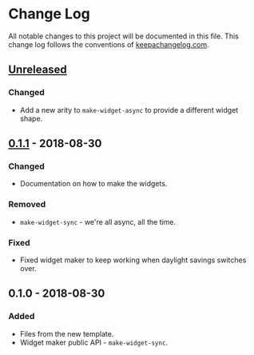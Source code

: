 # Change Log
All notable changes to this project will be documented in this file. This change log follows the conventions of [keepachangelog.com](http://keepachangelog.com/).

## [Unreleased]
### Changed
- Add a new arity to `make-widget-async` to provide a different widget shape.

## [0.1.1] - 2018-08-30
### Changed
- Documentation on how to make the widgets.

### Removed
- `make-widget-sync` - we're all async, all the time.

### Fixed
- Fixed widget maker to keep working when daylight savings switches over.

## 0.1.0 - 2018-08-30
### Added
- Files from the new template.
- Widget maker public API - `make-widget-sync`.

[Unreleased]: https://github.com/your-name/my-stuff/compare/0.1.1...HEAD
[0.1.1]: https://github.com/your-name/my-stuff/compare/0.1.0...0.1.1
